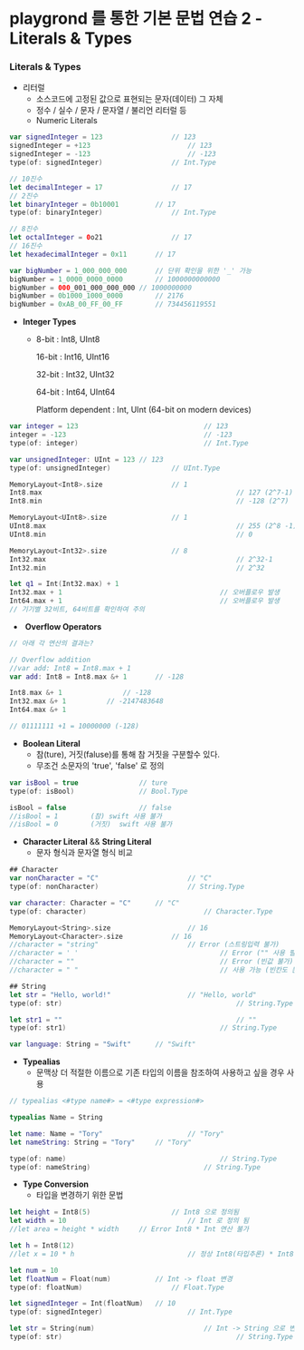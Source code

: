 # playgrond 를 통한 기본 문법 연습 2 - Literals & Types

### **Literals & Types**

- 리터럴
  - 소스코드에 고정된 값으로 표현되는 문자(데이터) 그 자체
  - 정수 / 실수 / 문자 / 문자열 / 불리언 리터럴 등
  - Numeric Literals

```swift
var signedInteger = 123					// 123
signedInteger = +123						// 123
signedInteger = -123						// -123
type(of: signedInteger)					// Int.Type

// 10진수
let decimalInteger = 17					// 17
// 2진수
let binaryInteger = 0b10001			// 17
type(of: binaryInteger)					// Int.Type

// 8진수
let octalInteger = 0o21					// 17
// 16진수
let hexadecimalInteger = 0x11		// 17

var bigNumber = 1_000_000_000		// 단위 확인을 위한 '_' 가능
bigNumber = 1_0000_0000_0000		// 1000000000000
bigNumber = 000_001_000_000_000 // 1000000000
bigNumber = 0b1000_1000_0000		// 2176
bigNumber = 0xAB_00_FF_00_FF		// 734456119551
```

- **Integer Types**

  - 8-bit : Int8, UInt8

     16-bit : Int16, UInt16

     32-bit : Int32, UInt32

     64-bit : Int64, UInt64

     Platform dependent : Int, UInt (64-bit on modern devices)

 ```swift
var integer = 123								// 123
integer = -123									// -123
type(of: integer)								// Int.Type

var unsignedInteger: UInt = 123 // 123
type(of: unsignedInteger)				// UInt.Type

MemoryLayout<Int8>.size					// 1
Int8.max												// 127 (2^7-1) 부호비트 1개 사용
Int8.min												// -128 (2^7) 

MemoryLayout<UInt8>.size				// 1
UInt8.max												// 255 (2^8 -1) 부호비트 1개 제거
UInt8.min												// 0

MemoryLayout<Int32>.size				// 8 
Int32.max												// 2^32-1 
Int32.min												// 2^32

let q1 = Int(Int32.max) + 1
Int32.max + 1										// 오버플로우 발생 
Int64.max + 1										// 오버플로우 발생
// 기기별 32비트, 64비트를 확인하여 주의
 ```

- ​	**Overflow Operators**

```swift
// 아래 각 연산의 결과는?

// Overflow addition
//var add: Int8 = Int8.max + 1
var add: Int8 = Int8.max &+ 1		// -128

Int8.max &+ 1				// -128
Int32.max &+ 1			// -2147483648
Int64.max &+ 1			

// 01111111 +1 = 10000000 (-128)
```

- **Boolean Literal**
  - 참(ture), 거짓(faluse)를 통해 참 거짓을 구분할수 있다.
  - 무조건 소문자의 'true', 'false' 로 정의

```swift
var isBool = true				// ture
type(of: isBool)				// Bool.Type

isBool = false					// false
//isBool = 1		(참) swift 사용 불가
//isBool = 0		(거짓)  swift 사용 불가
```

- **Character Literal** && **String Literal**
  - 문자 형식과 문자열 형식 비교

```swift
## Character
var nonCharacter = "C"						// "C"
type(of: nonCharacter)						// String.Type

var character: Character = "C"		// "C"
type(of: character)								// Character.Type

MemoryLayout<String>.size					// 16
MemoryLayout<Character>.size			// 16
//character = "string"						// Error (스트링입력 불가)
//character = ' '									// Error ("" 사용 필수)
//character = ""									// Error (빈값 불가)
//character = " "									// 사용 가능 (빈칸도 문자 중 하나)

## String
let str = "Hello, world!"					// "Hello, world"
type(of: str)											// String.Type

let str1 = ""											// ""
type(of: str1)										// String.Type

var language: String = "Swift"		// "Swift"
```

- **Typealias**
  - 문맥상 더 적절한 이름으로 기존 타입의 이름을 참조하여 사용하고 싶을 경우 사용

```swift
// typealias <#type name#> = <#type expression#>

typealias Name = String						

let name: Name = "Tory"						// "Tory"
let nameString: String = "Tory"		// "Tory"

type(of: name)										// String.Type
type(of: nameString)							// String.Type
```

- **Type Conversion**
  - 타입을 변경하기 위한 문법

```swift
let height = Int8(5)					// Int8 으로 정의됨
let width = 10								// Int 로 정의 됨
//let area = height * width		// Error Int8 * Int 연산 불가

let h = Int8(12)
//let x = 10 * h							// 정상 Int8(타입추론) * Int8 연산 가능

let num = 10
let floatNum = Float(num)			// Int -> float 변경
type(of: floatNum)						// Float.Type

let signedInteger = Int(floatNum)	// 10
type(of: signedInteger)						// Int.Type

let str = String(num)							// Int -> String 으로 변경 "10" 
type(of: str)											// String.Type
```
